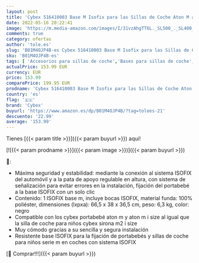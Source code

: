 ```yaml
---
layout: post
title: 'Cybex 516410003 Base M Isofix para las Sillas de Coche Aton M and Sirona M2 I-Size  Negro'
date: 2022-05-16 20:22:41
image: 'https://m.media-amazon.com/images/I/31vzAhgTT6L._SL500_._SL400_.jpg'
comments: true
category: ofertas
author: 'tole.es'
slug: 'B01M4OJP4B-es Cybex 516410003 Base M Isofix para las Sillas de Coche...'
sku: 'B01M4OJP4B-es'
tags: [ 'Accesorios para sillas de coche','Bases para sillas de coche','Bebé','Sillas de coche y accesorios','cybex','isofix','🇪🇸', ]
actualPrice: 153.99 EUR
currency: EUR
price: 153.99
comparePrice: 199.95 EUR
prodname: 'Cybex 516410003 Base M Isofix para las Sillas de Coche Aton M and Sirona M2 I-Size  Negro'
country: 'es'
flag: '🇪🇸'
brand: 'Cybex'
buyurl: 'https://www.amazon.es/dp/B01M4OJP4B/?tag=tolees-21'
descuento: '22.99'
average: '153.99'
---
```


Tienes [{{< param title >}}]({{< param buyurl >}}) aqui!

[![{{< param prodname >}}]({{< param image >}})]({{< param buyurl >}})

🔎:

- Máxima seguridad y estabilidad: mediante la conexión al sistema ISOFIX del automóvil y a la pata de apoyo regulable en altura, con sistema de señalización para evitar errores en la instalación, fijación del portabebé a la base ISOFIX con un solo clic
- Contenido: 1 ISOFIX base m, incluye bocas ISOFIX, material funda: 100% poliéster, dimensiones (lxpxa): 66,5 x 38 x 36,5 cm, peso: 6,3 kg, color: negro
- Compatible con los cybex portabebé aton m y aton m i size al igual que la silla de coche para niños cybex sirona m2 i size
- Muy cómodo gracias a su sencilla y segura instalación
- Resistente base ISOFIX para la fijación de portabebés y sillas de coche para niños serie m en coches con sistema ISOFIX

[🛒 Comprar!!!]({{< param buyurl >}})
